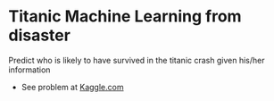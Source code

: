 # Titanic Machine Learning from disaster
 Predict who is likely to have survived in the titanic crash given his/her information
- See problem at [Kaggle.com](https://www.kaggle.com/c/titanic/overview)